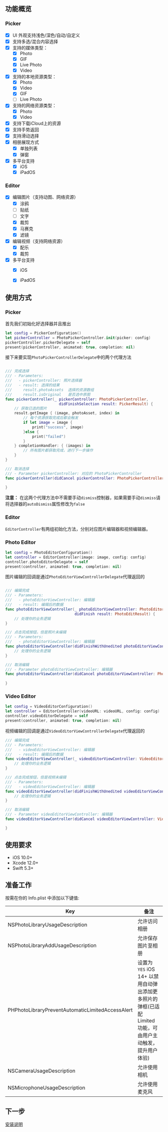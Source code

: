 ## 功能概览

### Picker

- [x] UI 外观支持浅色/深色/自动/自定义
- [x] 支持多选/混合内容选择
- [x] 支持的媒体类型：
    - [x] Photo
    - [x] GIF
    - [x] Live Photo
    - [x] Video
- [x] 支持的本地资源类型：
    - [x] Photo
    - [x] Video
    - [x] GIF
    - [ ] Live Photo
- [x] 支持的网络资源类型：
    - [x] Photo
    - [x] Video
- [x] 支持下载iCloud上的资源
- [x] 支持手势返回
- [x] 支持滑动选择
- [x] 相册展现方式
    - [x] 单独列表
    - [x] 弹窗
- [x] 多平台支持
    - [x] iOS
    - [x] iPadOS

### Editor

- [x] 编辑图片（支持动图、网络资源）
    - [x] 涂鸦
    - [ ] 贴纸
    - [ ] 文字
    - [x] 裁剪
    - [x] 马赛克
    - [x] 滤镜
- [x] 编辑视频（支持网络资源）
    - [x] 配乐
    - [x] 裁剪
- [x] 多平台支持
    - [x] iOS
    - [x] iPadOS


## 使用方式

### Picker

首先我们初始化好选择器并且推出

```swift
let config = PickerConfiguration()
let pickerController = PhotoPickerController.init(picker: config)
pickerController.pickerDelegate = self
present(pickerController, animated: true, completion: nil)
```

接下来要实现`PhotoPickerControllerDelegate`中的两个代理方法

```swift

/// 完成选择
/// - Parameters:
///   - pickerController: 照片选择器
///   - result: 选择的结果
///     result.photoAssets  选择的资源数组
///     result.isOriginal   是否选中原图
func pickerController(_ pickerController: PhotoPickerController, 
                        didFinishSelection result: PickerResult) {
    // 获取已选的图片
    result.getImage { (image, photoAsset, index) in
        // 每个资源获取完成后都会触发
        if let image = image { 
            print("success", image)
        }else {
            print("failed")
        }
    } completionHandler: { (images) in
        // 所有图片都获取完成，进行下一步操作
    }
}

/// 取消选择
/// - Parameter pickerController: 对应的 PhotoPickerController
func pickerController(didCancel pickerController: PhotoPickerController) {
    
}
```

**注意：** 在这两个代理方法中不需要手动`dismiss`控制器，如果需要手动`dismiss`请将选择器的`autoDismiss`属性修改为`false`


### Editor

`EditorController`有两组初始化方法，分别对应图片编辑器和视频编辑器。

### Photo Editor

```swift
let config = PhotoEditorConfiguration()
let controller = EditorController(image: image, config: config)
controller.photoEditorDelegate = self
present(controller, animated: true, completion: nil)
```

图片编辑的回调是通过`PhotoEditorViewControllerDelegate`代理返回的

```Swift

/// 编辑完成
/// - Parameters:
///   - photoEditorViewController: 编辑器
///   - result: 编辑后的数据
func photoEditorViewController(_ photoEditorViewController: PhotoEditorViewController,
                               didFinish result: PhotoEditResult) {
    // 处理你的业务逻辑              
}

/// 点击完成按钮，但是照片未编辑
/// - Parameters:
///   - photoEditorViewController: 编辑器
func photoEditorViewController(didFinishWithUnedited photoEditorViewController: PhotoEditorViewController) {
    // 处理你的业务逻辑
}

/// 取消编辑
/// - Parameter photoEditorViewController: 编辑器
func photoEditorViewController(didCancel photoEditorViewController: PhotoEditorViewController) {
    
}
```

### Video Editor

```swift
let config = VideoEditorConfiguration()
let controller = EditorController(videoURL: videoURL, config: config)
controller.videoEditorDelegate = self
present(controller, animated: true, completion: nil)
```

视频编辑的回调是通过`VideoEditorViewControllerDelegate`代理返回的

```swift
/// 编辑完成
/// - Parameters:
///   - videoEditorViewController: 编辑器
///   - result: 编辑后的数据
func videoEditorViewController(_ videoEditorViewController: VideoEditorViewController, didFinish result: VideoEditResult) {
    // 处理你的业务逻辑
}

/// 点击完成按钮，但是视频未编辑
/// - Parameters:
///   - videoEditorViewController: 编辑器
func videoEditorViewController(didFinishWithUnedited videoEditorViewController: VideoEditorViewController) {
    // 处理你的业务逻辑
}

/// 取消编辑
/// - Parameter videoEditorViewController: 编辑器
func videoEditorViewController(didCancel videoEditorViewController: VideoEditorViewController) {

}
```



## 使用要求

- iOS 10.0+
- Xcode 12.0+
- Swift 5.3+


## 准备工作

按需在你的 Info.plist 中添加以下键值:

| Key | 备注 |
| ----- | ---- |
| NSPhotoLibraryUsageDescription | 允许访问相册 |
| NSPhotoLibraryAddUsageDescription | 允许保存图片至相册 |
| PHPhotoLibraryPreventAutomaticLimitedAccessAlert | 设置为 `YES` iOS 14+ 以禁用自动弹出添加更多照片的弹框(已适配 Limited 功能，可由用户主动触发，提升用户体验)|
| NSCameraUsageDescription | 允许使用相机 |
| NSMicrophoneUsageDescription | 允许使用麦克风 |


## 下一步

[安装说明](https://github.com/SilenceLove/HXPHPicker/wiki/%E5%AE%89%E8%A3%85%E8%AF%B4%E6%98%8E)
